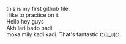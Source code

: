this is my first github file.<br> i like to practice on it <br>
Hello
hey guys <br>
Akh lari bado badi<br> moka mily kadi kadi.
That's fantastic
ᕦ⁠(⁠ಠ⁠_⁠ಠ⁠)⁠ᕤ

